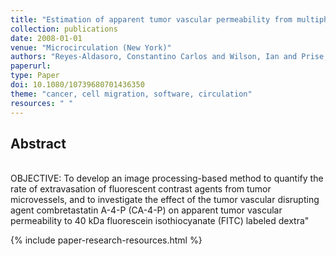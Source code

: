 ```yaml
---
title: "Estimation of apparent tumor vascular permeability from multiphoton fluorescence microscopic images of P22 rat sarcomas in vivo"
collection: publications
date: 2008-01-01
venue: "Microcirculation (New York)"
authors: "Reyes-Aldasoro, Constantino Carlos and Wilson, Ian and Prise, Vivien E. and Barber, Paul R. and Ameer-Beg, M. and Vojnovic, Borivoj and Cunningham, Vincent J. and Tozer, Gillian M."
paperurl:
type: Paper
doi: 10.1080/10739680701436350
theme: "cancer, cell migration, software, circulation"
resources: " "
---
```

<h2> Abstract </h2>  <br> OBJECTIVE: To develop an image processing-based method to quantify the rate of extravasation of fluorescent contrast agents from tumor microvessels, and to investigate the effect of the tumor vascular disrupting agent combretastatin A-4-P (CA-4-P) on apparent tumor vascular permeability to 40 kDa fluorescein isothiocyanate (FITC) labeled dextra"

{% include paper-research-resources.html %}
